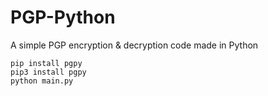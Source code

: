 # PGP-Python
A simple PGP encryption & decryption code made in Python


```
pip install pgpy
pip3 install pgpy
python main.py
